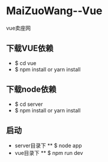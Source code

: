 # MaiZuoWang--Vue
vue卖座网
## 下载VUE依赖
* $ cd vue
* $ npm install or yarn install
## 下载node依赖
* $ cd server
* $ npm install or yarn install
## 启动
* server目录下 
** $ node app
* vue目录下 
** $ npm run dev
